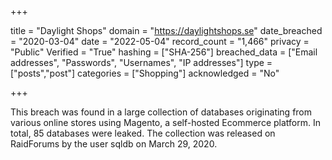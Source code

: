 +++

title = "Daylight Shops"
domain = "https://daylightshops.se"
date_breached = "2020-03-04"
date = "2022-05-04"
record_count = "1,466"
privacy = "Public"
Verified = "True"
hashing = ["SHA-256"]
breached_data = ["Email addresses", "Passwords", "Usernames", "IP addresses"]
type = ["posts","post"]
categories = ["Shopping"]
acknowledged = "No"


+++


This breach was found in a large collection of databases originating from various online stores using Magento, a self-hosted Ecommerce platform. In total, 85 databases were leaked. The collection was released on RaidForums by the user sqldb on March 29, 2020.

